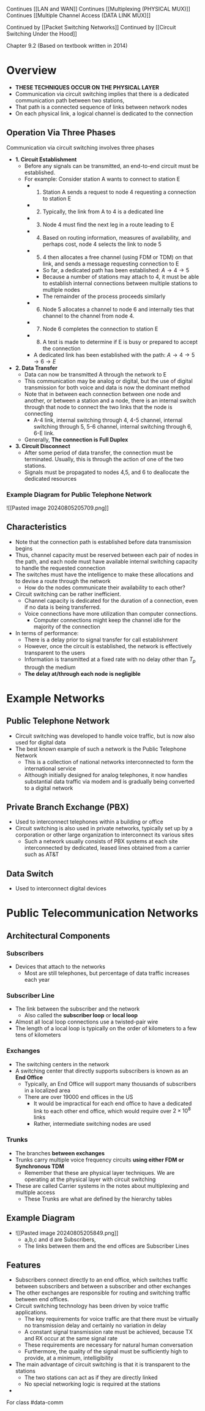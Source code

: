 Continues [[LAN and WAN]]
Continues [[Multiplexing (PHYSICAL MUX)]]
Continues [[Multiple Channel Access (DATA LINK MUX)]]

Continued by [[Packet Switching Networks]]
Continued by [[Circuit Switching Under the Hood]]

Chapter 9.2 (Based on textbook written in 2014)
# Overview
- **THESE TECHNIQUES OCCUR ON THE PHYSICAL LAYER**
- Communication via circuit switching implies that there is a dedicated communication path between two stations,
- That path is a connected sequence of links between network nodes
- On each physical link, a logical channel is dedicated to the connection
## Operation Via Three Phases
Communication via circuit switching involves three phases
- **1. Circuit Establishment**
	- Before any signals can be transmitted, an end-to-end circuit must be established.
	- For example: Consider station A wants to connect to station E
		- 1. Station A sends a request to node 4 requesting a connection to station E
		- 2. Typically, the link from A to 4 is a dedicated line
		- 3. Node 4 must find the next leg in a route leading to E
		- 4. Based on routing information, measures of availability, and perhaps cost, node 4 selects the link to node 5
		- 5. 4 then allocates a free channel (using FDM or TDM) on that link, and sends a message requesting connection to E
			- So far, a dedicated path has been established: $A\to 4 \to 5$
			- Because a number of stations may attach to 4, it must be able to establish internal connections between multiple stations to multiple nodes
			- The remainder of the process proceeds similarly
		- 6. Node 5 allocates a channel to node 6 and internally ties that channel to the channel from node 4.
		- 7. Node 6 completes the connection to station E
		- 8. A test is made to determine if E is busy or prepared to accept the connection
		- A dedicated link has been established with the path: $A\to 4 \to 5 \to 6 \to E$
- **2. Data Transfer**
	- Data can now be transmitted A through the network to E
	- This communication may be analog or digital, but the use of digital transmission for both voice and data is now the dominant method
	- Note that in between each connection between one node and another, or between a station and a node, there is an internal switch through that node to connect the two links that the node is connecting
		- A-4 link, internal switching through 4, 4-5 channel, internal switching through 5, 5-6 channel, internal switching through 6, 6-E link.
	- Generally, **The connection is Full Duplex**
- **3. Circuit Disconnect**
	- After some period of data transfer, the connection must be terminated. Usually, this is through the action of one of the two stations.
	- Signals must be propagated to nodes 4,5, and 6 to deallocate the dedicated resources
### Example Diagram for Public Telephone Network
![[Pasted image 20240805205709.png]]
## Characteristics
- Note that the connection path is established before data transmission begins
- Thus, channel capacity must be reserved between each pair of nodes in the path, and each node must have available internal switching capacity to handle the requested connection
- The switches must have the intelligence to make these allocations and to devise a route through the network
	- How do the nodes communicate their availability to each other?
- Circuit switching can be rather inefficient. 
	- Channel capacity is dedicated for the duration of a connection, even if no data is being transferred. 
	- Voice connections have more utilization than computer connections.
		- Computer connections might keep the channel idle for the majority of the connection
- In terms of performance:
	- There is a delay prior to signal transfer for call establishment
	- However, once the circuit is established, the network is effectively transparent to the users
	- Information is transmitted at a fixed rate with no delay other than $T_{p}$ through the medium
	- **The delay at/through each node is negligible**
# Example Networks
## Public Telephone Network
- Circuit switching was developed to handle voice traffic, but is now also used for digital data
- The best known example of such a network is the Public Telephone Network
	- This is a collection of national networks interconnected to form the international service
	- Although initially designed for analog telephones, it now handles substantial data traffic via modem and is gradually being converted to a digital network
## Private Branch Exchange (PBX)
- Used to interconnect telephones within a building or office
- Circuit switching is also used in private networks, typically set up by a corporation or other large organization to interconnect its various sites
	- Such a network usually consists of PBX systems at each site interconnected by dedicated, leased lines obtained from a carrier such as AT&T
## Data Switch
- Used to interconnect digital devices
# Public Telecommunication Networks
## Architectural Components
### Subscribers
- Devices that attach to the networks
	- Most are still telephones, but percentage of data traffic increases each year
### Subscriber Line
- The link between the subscriber and the network
	- Also called the **subscriber loop** or **local loop**
- Almost all local loop connections use a twisted-pair wire
- The length of a local loop is typically on the order of kilometers to a few tens of kilometers
### Exchanges
- The switching centers in the network
- A switching center that directly supports subscribers is known as an **End Office**
	- Typically, an End Office will support many thousands of subscribers in a localized area
	- There are over 19000 end offices in the US
		- It would be impractical for each end office to have a dedicated link to each other end office, which would require over $2 \times 10^8$ links
		- Rather, intermediate switching nodes are used
### Trunks
- The branches **between exchanges**
- Trunks carry multiple voice frequency circuits **using either FDM or Synchronous TDM**
	- Remember that these are physical layer techniques. We are operating at the physical layer with circuit switching
- These are called Carrier systems in the notes about multiplexing and multiple access
	- These Trunks are what are defined by the hierarchy tables
## Example Diagram
- ![[Pasted image 20240805205849.png]]
	- a,b,c and d are Subscribers, 
	- The links between them and the end offices are Subscriber Lines 
## Features
- Subscribers connect directly to an end office, which switches traffic between subscribers and between a subscriber and other exchanges
- The other exchanges are responsible for routing and switching traffic between end offices.
- Circuit switching technology has been driven by voice traffic applications.
	- The key requirements for voice traffic are that there must be virtually no transmission delay and certainly no variation in delay
	- A constant signal transmission rate must be achieved, because TX and RX occur at the same signal rate
	- These requirements are necessary for natural human conversation
	- Furthermore, the quality of the signal must be sufficiently high to provide, at a minimum, intelligibility
- The main advantage of circuit switching is that it is transparent to the stations
	- The two stations can act as if they are directly linked
	- No special networking logic is required at the stations
- 


For class #data-comm